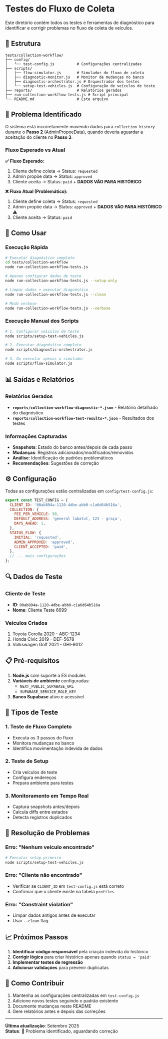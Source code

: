 # Testes do Fluxo de Coleta

Este diretório contém todos os testes e ferramentas de diagnóstico para identificar e corrigir
problemas no fluxo de coleta de veículos.

## 📂 Estrutura

```
tests/collection-workflow/
├── config/
│   └── test-config.js          # Configurações centralizadas
├── scripts/
│   ├── flow-simulator.js       # Simulador do fluxo de coleta
│   ├── diagnostic-monitor.js   # Monitor de mudanças no banco
│   ├── diagnostic-orchestrator.js # Orquestrador dos testes
│   └── setup-test-vehicles.js  # Configuração de veículos de teste
├── reports/                    # Relatórios gerados
├── run-collection-workflow-tests.js # Script principal
└── README.md                   # Este arquivo
```

## 🎯 Problema Identificado

O sistema está incorretamente movendo dados para `collection_history` durante o **Passo 2**
(AdminPropoeData), quando deveria aguardar a aceitação do cliente no **Passo 3**.

### Fluxo Esperado vs Atual

**✅ Fluxo Esperado:**

1. Cliente define coleta → Status: `requested`
2. Admin propõe data → Status: `approved`
3. Cliente aceita → Status: `paid` + **DADOS VÃO PARA HISTÓRICO**

**❌ Fluxo Atual (Problemático):**

1. Cliente define coleta → Status: `requested`
2. Admin propõe data → Status: `approved` + **DADOS VÃO PARA HISTÓRICO** ⚠️
3. Cliente aceita → Status: `paid`

## 🚀 Como Usar

### Execução Rápida

```bash
# Executar diagnóstico completo
cd tests/collection-workflow
node run-collection-workflow-tests.js

# Apenas configurar dados de teste
node run-collection-workflow-tests.js --setup-only

# Limpar dados + executar diagnóstico
node run-collection-workflow-tests.js --clean

# Modo verbose
node run-collection-workflow-tests.js --verbose
```

### Execução Manual dos Scripts

```bash
# 1. Configurar veículos de teste
node scripts/setup-test-vehicles.js

# 2. Executar diagnóstico completo
node scripts/diagnostic-orchestrator.js

# 3. Ou executar apenas o simulador
node scripts/flow-simulator.js
```

## 📊 Saídas e Relatórios

### Relatórios Gerados

- **`reports/collection-workflow-diagnostic-*.json`** - Relatório detalhado do diagnóstico
- **`reports/collection-workflow-test-results-*.json`** - Resultados dos testes

### Informações Capturadas

- **Snapshots**: Estado do banco antes/depois de cada passo
- **Mudanças**: Registros adicionados/modificados/removidos
- **Análise**: Identificação de padrões problemáticos
- **Recomendações**: Sugestões de correção

## ⚙️ Configuração

Todas as configurações estão centralizadas em `config/test-config.js`:

```javascript
export const TEST_CONFIG = {
  CLIENT_ID: '00ab894a-1120-4dbe-abb0-c1a6d64b516a',
  COLLECTION: {
    FEE_PER_VEHICLE: 50,
    DEFAULT_ADDRESS: 'general labatut, 123 - graça',
    DAYS_AHEAD: 1,
  },
  STATUS_FLOW: {
    INITIAL: 'requested',
    ADMIN_APPROVED: 'approved',
    CLIENT_ACCEPTED: 'paid',
  },
  // ... mais configurações
};
```

## 🔍 Dados de Teste

### Cliente de Teste

- **ID**: `00ab894a-1120-4dbe-abb0-c1a6d64b516a`
- **Nome**: Cliente Teste 6699

### Veículos Criados

1. Toyota Corolla 2020 - ABC-1234
2. Honda Civic 2019 - DEF-5678
3. Volkswagen Golf 2021 - GHI-9012

## 📋 Pré-requisitos

1. **Node.js** com suporte a ES modules
2. **Variáveis de ambiente** configuradas:
   - `NEXT_PUBLIC_SUPABASE_URL`
   - `SUPABASE_SERVICE_ROLE_KEY`
3. **Banco Supabase** ativo e acessível

## 🧪 Tipos de Teste

### 1. Teste de Fluxo Completo

- Executa os 3 passos do fluxo
- Monitora mudanças no banco
- Identifica movimentação indevida de dados

### 2. Teste de Setup

- Cria veículos de teste
- Configura endereços
- Prepara ambiente para testes

### 3. Monitoramento em Tempo Real

- Captura snapshots antes/depois
- Calcula diffs entre estados
- Detecta registros duplicados

## 🔧 Resolução de Problemas

### Erro: "Nenhum veículo encontrado"

```bash
# Executar setup primeiro
node scripts/setup-test-vehicles.js
```

### Erro: "Cliente não encontrado"

- Verificar se `CLIENT_ID` em `test-config.js` está correto
- Confirmar que o cliente existe na tabela `profiles`

### Erro: "Constraint violation"

- Limpar dados antigos antes de executar
- Usar `--clean` flag

## 📈 Próximos Passos

1. **Identificar código responsável** pela criação indevida do histórico
2. **Corrigir lógica** para criar histórico apenas quando `status = 'paid'`
3. **Implementar testes de regressão**
4. **Adicionar validações** para prevenir duplicatas

## 🤝 Como Contribuir

1. Mantenha as configurações centralizadas em `test-config.js`
2. Adicione novos testes seguindo o padrão existente
3. Documente mudanças neste README
4. Gere relatórios antes e depois das correções

---

**Última atualização**: Setembro 2025  
**Status**: 🔴 Problema identificado, aguardando correção
